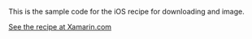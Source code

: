 This is the sample code for the iOS recipe for downloading and image.

[See the recipe at Xamarin.com](http://developer.xamarin.com/recipes/ios/network/web_requests/download_an_image/)
